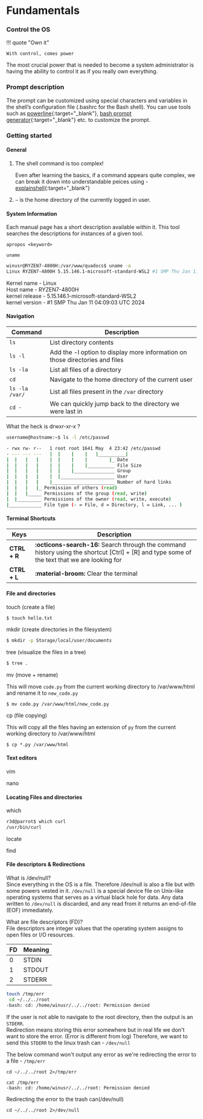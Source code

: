 # **Fundamentals**

### Control the OS

!!! quote "Own it"

    With control, comes power

The most crucial power that is needed to become a system administrator is having the ability to control it as if you really own everything. 

### Prompt description
The prompt can be customized using special characters and variables in the shell’s configuration file (.bashrc for the Bash shell).
You can use tools such as [powerline](https://github.com/powerline/powerline){:target="_blank"}, [bash prompt generator](https://bash-prompt-generator.org/){:target="_blank"} etc. to customize the prompt.

### Getting started
#### <span class="red-command">General</span>
1. The shell command is too complex!

    Even after learning the basics, if a command appears quite complex, we can break it down into understandable peices using - [explainshell](https://explainshell.com/){:target="_blank"}

2. `~` is the home directory of the currently logged in user.

#### <span class="red-command">System Information</span>
Each manual page has a short description available within it. This tool searches the descriptions for instances of a given tool.

```
apropos <keyword>
```

`uname`

``` bash
winusr@RYZEN7-4800H:/var/www/quadocs$ uname -a
Linux RYZEN7-4800H 5.15.146.1-microsoft-standard-WSL2 #1 SMP Thu Jan 11 04:09:03 UTC 2024 x86_64 x86_64 x86_64 GNU/Linux
```

Kernel name - Linux<br>
Host name - RYZEN7-4800H<br>
kernel release - 5.15.146.1-microsoft-standard-WSL2<br>
kernel version - #1 SMP Thu Jan 11 04:09:03 UTC 2024<br>

#### <span class="red-command">Navigation</span>

| Command     | Description                          |
| ----------- | ------------------------------------ |
| `ls`        | List directory contents  |
| `ls -l`     | Add the -l option to display more information on those directories and files |
| `ls -la`    | List all files of a directory |
| `cd`        | Navigate to the home directory of the current user |
| `ls -la /var/`    | List all files present in the `/var` directory |
| `cd -`    | We can quickly jump back to the directory we were last in|

What the heck is <span class="command">drwxr-xr-x</span> ?
``` bash
username@hostname:~$ ls -l /etc/passwd

- rwx rw- r--   1 root root 1641 May  4 23:42 /etc/passwd
- --- --- ---   |  |    |    |   |__________|
|  |   |   |    |  |    |    |        |_ Date
|  |   |   |    |  |    |    |__________ File Size
|  |   |   |    |  |    |_______________ Group
|  |   |   |    |  |____________________ User
|  |   |   |    |_______________________ Number of hard links
|  |   |   |_ Permission of others (read)
|  |   |_____ Permissions of the group (read, write)
|  |_________ Permissions of the owner (read, write, execute)
|____________ File type (- = File, d = Directory, l = Link, ... )
```
#### <span class="red-command">Terminal Shortcuts</span>

| Keys             | Description                          |
| -----------      | ------------------------------------ |
| **CTRL + R**     | **:octicons-search-16:** Search through the command history using the shortcut [Ctrl] + [R] and type some of the text that we are looking for  |
| **CTRL + L**       | **:material-broom:** Clear the terminal |

#### <span class="red-command">File and directories<span>
<span class="command">touch</span> (create a file)
```
$ touch hello.txt
```

<span class="command">mkdir</span> (create directories in the filesystem)

```bash
$ mkdir -p Storage/local/user/documents
```

<span class="command">tree</span> (visualize the files in a tree)
```bash
$ tree .
```

<span class="command">mv</span> (move + rename)

This will move `code.py` from the current working directory to /var/www/html and rename it to `new_code.py`
```
$ mv code.py /var/www/html/new_code.py
```

<span class="command">cp</span> (file copying)

This will copy all the files having an extension of `py` from the current working directory to /var/www/html
```
$ cp *.py /var/www/html
```

#### <span class="red-command">Text editors</span>
<span class="command">vim</span>

<span class="command">nano</span>

#### <span class="red-command">Locating Files and directories</span>
<span class="command">which</span>

``` bash
r3d@parrot$ which curl
/usr/bin/curl
```

<span class="command">locate</span>

<span class="command">find</span>

#### <span class="red-command">File descriptors & Redirections</span>
What is <span class="red-command">/dev/null</span>?  
Since everything in the OS is a file. Therefore /dev/null is also a file but with some powers vested in it. `/dev/null` is a special device file on Unix-like operating systems that serves as a virtual black hole for data. Any data written to `/dev/null` is discarded, and any read from it returns an end-of-file (EOF) immediately.

What are <span class="red-command">file descriptors (FD)</span>?  
File descriptors are integer values that the operating system assigns to open files or I/O resources.  

| FD             | Meaning                          |
| -----------      | ------------------------------------ |
| 0     | <span class="red-command">STDIN</span>  |
| 1    | <span class="red-command">STDOUT</span> |
| 2     | <span class="red-command">STDERR</span> |

<span class="red-command">
<span class="red-command">

``` bash
touch /tmp/err
 cd ~/../../root
-bash: cd: /home/winusr/../../root: Permission denied
```

If the user is not able to navigate to the root directory, then the output is an `STDERR`.  
Redirection means storing this error somewhere but in real life we don't want to store the error. (Error is different from log)
Therefore, we want to send this `STDERR` to the linux trash can - `/dev/null`

The below command won't output any error as we're redirecting the error to a file - `/tmp/err`
```
cd ~/../../root 2>/tmp/err
```

```
cat /tmp/err
-bash: cd: /home/winusr/../../root: Permission denied
```

Redirecting the error to the trash can(/dev/null)
```
cd ~/../../root 2>/dev/null
```